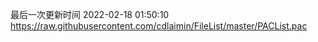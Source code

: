 最后一次更新时间 2022-02-18 01:50:10
https://raw.githubusercontent.com/cdlaimin/FileList/master/PACList.pac

